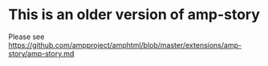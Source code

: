 # This is an older version of amp-story #

Please see https://github.com/ampproject/amphtml/blob/master/extensions/amp-story/amp-story.md
